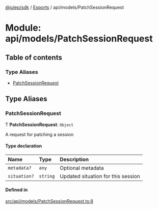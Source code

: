 [@julep/sdk](../README.md) / [Exports](../modules.md) / api/models/PatchSessionRequest

# Module: api/models/PatchSessionRequest

## Table of contents

### Type Aliases

- [PatchSessionRequest](api_models_PatchSessionRequest.md#patchsessionrequest)

## Type Aliases

### PatchSessionRequest

Ƭ **PatchSessionRequest**: `Object`

A request for patching a session

#### Type declaration

| Name | Type | Description |
| :------ | :------ | :------ |
| `metadata?` | `any` | Optional metadata |
| `situation?` | `string` | Updated situation for this session |

#### Defined in

[src/api/models/PatchSessionRequest.ts:8](https://github.com/julep-ai/julep/blob/035e7f91b35da5c19151875490e535b6923a07fe/sdks/ts/src/api/models/PatchSessionRequest.ts#L8)
